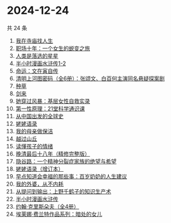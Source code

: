 # 2024-12-24

共 24 条

<!-- BEGIN WEREAD -->
<!-- 最后更新时间 2024-12-24 11:19:51 +0800 -->
1. [我在寺庙找人生](https://weread.qq.com/web/bookDetail/a8132ad0813ab979cg015ab8)
1. [职场十年：一个女生的蜕变之旅](https://weread.qq.com/web/bookDetail/327325b0813ab9717g014fa0)
1. [人类是落选的星星](https://weread.qq.com/web/bookDetail/90b323a0813ab97e5g018bb4)
1. [半小时漫画水浒传1-2](https://weread.qq.com/web/bookDetail/72f32e70813ab97d4g019946)
1. [命运：文在寅自传](https://weread.qq.com/web/bookDetail/f1b32ae0716e8160f1b348c)
1. [清明上河图密码（全6册）：张颂文、白百何主演同名悬疑探案剧](https://weread.qq.com/web/bookDetail/54432ff05c8966544e5bbfe)
1. [种草](https://weread.qq.com/web/bookDetail/06632540813ab9787g014cb7)
1. [剑来](https://weread.qq.com/web/bookDetail/8e5326b07153adcf8e53d42)
1. [她穿过风暴：基层女性自救实录](https://weread.qq.com/web/bookDetail/b7b32fe0813ab9707g016a76)
1. [第一性原理：21堂科学通识课](https://weread.qq.com/web/bookDetail/a1c32030813ab96d8g0171b2)
1. [从中国出发的全球史](https://weread.qq.com/web/bookDetail/4d932f90813ab97d4g0180b1)
1. [姥姥语录](https://weread.qq.com/web/bookDetail/c56323d05d152ec56b56a55)
1. [我的母亲做保洁](https://weread.qq.com/web/bookDetail/96932cc0813ab8676g01623c)
1. [越过山丘](https://weread.qq.com/web/bookDetail/62e32e30813ab907fg01912e)
1. [读懂孩子的情绪](https://weread.qq.com/web/bookDetail/41532ac071e5d3f241572c4)
1. [晚清最后十八年（精修完整版）](https://weread.qq.com/web/bookDetail/787328c0813ab9683g0195cf)
1. [隐谷路：一个精神分裂症家族的绝望与希望](https://weread.qq.com/web/bookDetail/30932a107277087d30980f9)
1. [姥姥语录（增订本）](https://weread.qq.com/web/bookDetail/33f324e0813ab70d6g010a9b)
1. [早点知道会幸福的那些事：百岁奶奶的人生建议](https://weread.qq.com/web/bookDetail/ae932cf0813ab950fg0198ae)
1. [我的外婆，从不内耗](https://weread.qq.com/web/bookDetail/1b732f30813ab8b37g0121a2)
1. [从提问到输出：上野千鹤子的知识生产术](https://weread.qq.com/web/bookDetail/cf232050813ab96c7g0119d1)
1. [半小时漫画水浒传](https://weread.qq.com/web/bookDetail/32732fa0813ab978bg012b36)
1. [约翰·克里斯朵夫（全4册）](https://weread.qq.com/web/bookDetail/82132d6072709882821538b)
1. [埃莱娜·费兰特作品系列：暗处的女儿](https://weread.qq.com/web/bookDetail/42132f80813ab9720g0102e1)
<!-- END WEREAD -->